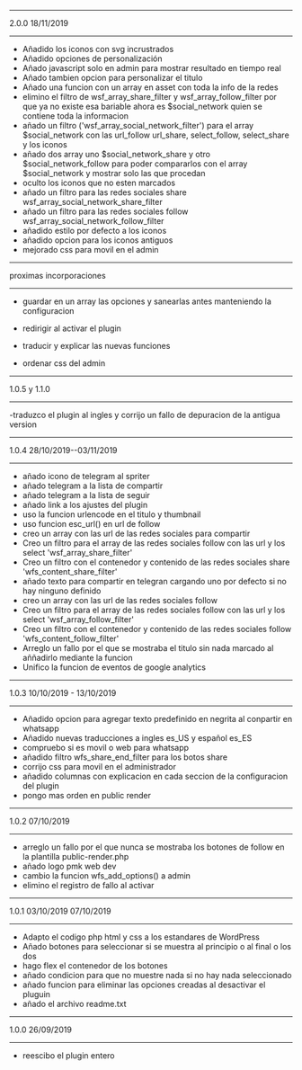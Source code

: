 ********************************
 2.0.0 18/11/2019
********************************
- Añadido los iconos con svg incrustrados
- Añadido opciones de personalización
- Añado javascript solo en admin para mostrar resultado en tiempo real
- Añado tambien opcion para personalizar el titulo
- Añado una funcion con un array en asset con toda la info de la redes
- elimino el filtro de wsf_array_share_filter y wsf_array_follow_filter por que ya no existe esa bariable ahora es $social_network quien se contiene toda la informacion
- añado un filtro ('wsf_array_social_network_filter') para el array $social_network con las url_follow url_share, select_follow, select_share y los iconos
- añado dos array uno $social_network_share  y otro $social_network_follow  para poder compararlos con el array $social_network y mostrar solo las que procedan
- oculto los iconos que no esten marcados
- añado un filtro para las redes sociales share wsf_array_social_network_share_filter
- añado un filtro para las redes sociales follow wsf_array_social_network_follow_filter
- añadido estilo por defecto a los iconos
- añadido opcion para los iconos antiguos
- mejorado css para movil en el admin



********************************
 proximas incorporaciones
********************************
- guardar en un array las opciones y sanearlas antes manteniendo la configuracion
- redirigir al activar el plugin

- traducir y explicar las nuevas funciones
- ordenar css del admin




********************************
 1.0.5 y 1.1.0
********************************
-traduzco el plugin al ingles y corrijo un fallo de depuracion de la antigua  version 




********************************
 1.0.4 28/10/2019--03/11/2019 
********************************
- añado icono de telegram al spriter
- añado telegram a la lista de compartir
- añado telegram a la lista de seguir 
- añado link a los ajustes del plugin
- uso la funcion urlencode en el titulo y thumbnail
- uso funcion esc_url() en url de follow
- creo un array con las url de las redes sociales para compartir
- Creo un filtro para el array de las redes sociales follow con las url y los select 'wsf_array_share_filter'
- Creo un filtro con el contenedor y contenido de las redes sociales share 'wfs_content_share_filter'
- añado texto para compartir en telegran cargando uno por defecto si no hay ninguno definido
- creo un array con las url de las redes sociales follow
- Creo un filtro para el array de las redes sociales follow con las url y los select 'wsf_array_follow_filter'
- Creo un filtro con el contenedor y contenido de las redes sociales follow 'wfs_content_follow_filter'
- Arreglo un fallo por el que se mostraba el titulo sin nada marcado al aññadirlo mediante la funcion
- Unifico la funcion de eventos de google analytics





********************************
 1.0.3 10/10/2019 - 13/10/2019
********************************
- Añadido opcion para agregar texto predefinido en negrita al conpartir en whatsapp 
- Añadido nuevas traducciones a ingles es_US y español es_ES
- compruebo si es movil o web para whatsapp 
- añadido filtro wfs_share_end_filter para los botos share
- corrijo css para movil en el administrador
- añadido columnas con explicacion en cada seccion de la configuracion del plugin
- pongo mas orden en public render




********************************
 1.0.2 07/10/2019
********************************
- arreglo un fallo por el que nunca se mostraba los botones de follow en la plantilla public-render.php
- añado logo pmk web dev
- cambio la funcion wfs_add_options() a admin
- elimino el registro de fallo al activar



********************************
 1.0.1 03/10/2019 07/10/2019
********************************
- Adapto el codigo php html y css a los estandares de WordPress
- Añado botones para seleccionar si se muestra al principio o al final o los dos
- hago flex el contenedor de los botones
- añado condicion para que no muestre nada si no hay nada seleccionado
- añado funcion para eliminar las opciones creadas al desactivar el pluguin
- añado el archivo readme.txt



********************************
 1.0.0 26/09/2019
********************************
- reescibo el plugin entero

